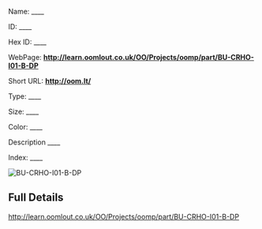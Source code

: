 

 
Name: ____

ID: ____

Hex ID: ____

WebPage: __http://learn.oomlout.co.uk/OO/Projects/oomp/part/BU-CRHO-I01-B-DP__

Short URL: __http://oom.lt/__


Type: ____  

Size: ____  

Color: ____  

Description ____  

Index: ____


![BU-CRHO-I01-B-DP](http://oomlout.com/oomp-gen/parts/BU-CRHO-I01-B-DP/BU-CRHO-I01-B-DP_420.jpg)



 ## Full Details

 http://learn.oomlout.co.uk/OO/Projects/oomp/part/BU-CRHO-I01-B-DP














